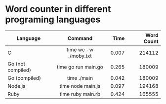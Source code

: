 # Word counter in different programing languages


| Language          | Command                  | Time  | Word Count
| ----------------- |:------------------------:| -----:|------------:|
| C                 | time wc -w ./moby.txt    | 0.007 | 214112
| Go (not compiled) | time go run main.go      | 0.265 | 180009
| Go (compiled)     | time ./main              | 0.042 | 180009
| Node.js           | time node main.js        | 0.097 | 194168
| Ruby              | time ruby main.rb        | 0.424 | 165555
